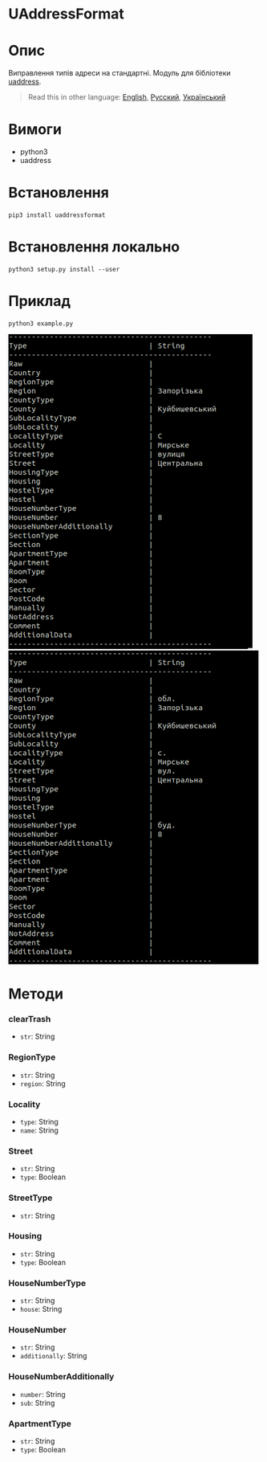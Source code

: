 # UAddressFormat

# Опис
Виправлення типів адреси на стандартні. Модуль для бібліотеки [uaddress](https://github.com/martinjack/uaddress). 

> Read this in other language: [English](README.en.md), [Русский](README.md), [Український](README.ua.md)

# Вимоги
* python3
* uaddress

# Встановлення
```shell
pip3 install uaddressformat
```
# Встановлення локально
```shell
python3 setup.py install --user
```

# Приклад
```shell
python3 example.py
```
![before](doc/before.png) ![after](doc/after.png)

# Методи
### clearTrash
* `str`: String
### RegionType
* `str`: String
* `region`: String
### Locality
* `type`: String
* `name`: String
### Street
* `str`: String
* `type`: Boolean
### StreetType
* `str`: String
### Housing
* `str`: String
* `type`: Boolean
### HouseNumberType
* `str`: String
* `house`: String
### HouseNumber
* `str`: String
* `additionally`: String
### HouseNumberAdditionally
* `number`: String
* `sub`: String
### ApartmentType
* `str`: String
* `type`: Boolean